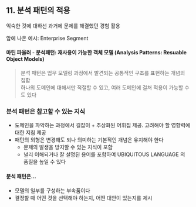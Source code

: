 ## 11. 분석 패턴의 적용

익숙한 것에 대하선 과거에 문제를 해결했던 경험 활용

앞에 나온 예시: Enterprise Segment

#### 마틴 파울러 - 분석패턴: 재사용이 가능한 객체 모델 (Analysis Patterns: Resuable Object Models)
> 분석 패턴은 업무 모델링 과정에서 발견되는 공통적인 구조를 표현하는 개념의 집합  
> 하나의 도메인에 대해서만 적절할 수 있고, 여러 도메인에 걸쳐 적용이 가능할 수도 있다

### 분석 패턴은 참고할 수 있는 지식
- 도메인을 파악하는 과정에서 길잡이 + 추상화된 어휘집 제공. 고려해야 할 영향력에 대한 지침 제공
- 패턴의 외형은 변경해도 되나 의미하는 기본적인 개념은 유지해야 한다
  - 문제의 발생을 방지할 수 있는 지식이 포함
  - 널리 이해되거나 잘 설명된 용어를 포함하여 UBIQUITOUS LANGUAGE 의 품질을 높일 수 있다

#### 분석 패턴은...
- 모델의 일부를 구성하는 부속품이다  
- 결정할 때 어떤 것을 선택해야 하는지, 어떤 대안이 있는지를 제시